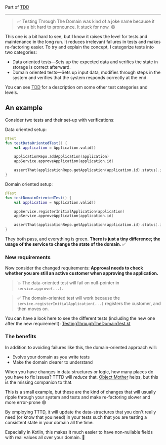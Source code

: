 Part of [TDD](tdd.md)

---

> ✅ Testing Through The Domain was kind of a joke name because it was a bit hard to pronounce. It stuck for now. 😄

This one is a bit hard to see, but I know it raises the level for tests and maintenance in the long run.
It reduces irrelevant failures in tests and makes re-factoring easier.
To try and explain the concept, I categorize tests into two categories:

- Data oriented tests—Sets up the expected data and verifies the state in storage is correct afterward.
- Domain oriented tests—Sets up input data, modifies through steps in the system and verifies that the system responds correctly at the end.

You can see [TDD](tdd.md) for a description om some other test categories and levels.

## An example
Consider two tests and their set-up with verifications:

Data oriented setup:
```kotlin
@Test
fun testDataOrientedTest() {
    val application = Application.valid()

    applicationRepo.addApplication(application)
    appService.approveApplication(application.id)

    assertThat(applicationRepo.getApplication(application.id).status).isEqualTo(ApplicationStatus.APPROVED)
}
```

Domain oriented setup:
```kotlin
@Test
fun testDomainOrientedTest() {
    val application = Application.valid()

    appService.registerInitialApplication(application)
    appService.approveApplication(application.id)

    assertThat(applicationRepo.getApplication(application.id).status).isEqualTo(ApplicationStatus.APPROVED)
}
```

They both pass, and everything is green. __There is just a tiny difference; the usage of the service to change the state of the domain__. ✅

### New requirements

Now consider the changed requirements: __Approval needs to check whether you are still an active customer when approving the application.__ 

> 💥 The data-oriented test will fail on null-pointer in `service.approve(...)`. 

> ✅ The domain-oriented test will work because the `service.registerInitialApplication(...)` registers the customer, and then moves on.

You can have a look here to see the different tests (including the new one after the new requirement): [TestingThroughTheDomainTest.kt](../src/test/kotlin/tttd/TestingThroughTheDomainTest.kt)

### The benefits

In addition to avoiding failures like this, the domain-oriented approach will:
- Evolve your domain as you write tests
- Make the domain clearer to understand

When you have changes in data structures or logic, how many places do you have to fix issues? TTTD will _reduce_ that. [Object Mother](https://martinfowler.com/bliki/ObjectMother.html) helps, but this is the missing companion to that.

This is a small example, but these are the kind of changes that will usually ripple through your system and tests and make re-factoring slower and more error-prone 😄 

By employing TTTD, it will update the data-structures that you don't really need (or know that you need) in your tests such that you are testing a consistent state in your domain all the time. 

Especially in Kotlin, this makes it much easier to have non-nullable fields with real values all over your domain. 🚀
